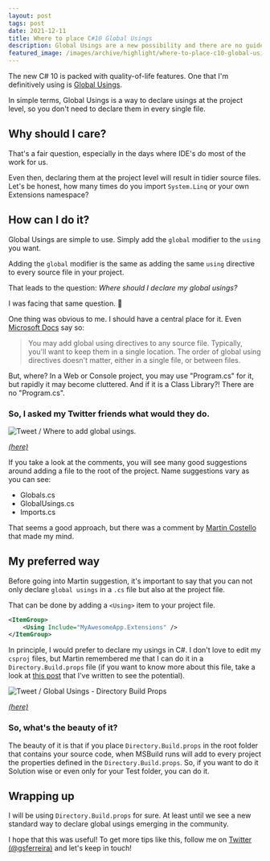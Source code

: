 ```yaml
---
layout: post
tags: post
date: 2021-12-11
title: Where to place C#10 Global Usings
description: Global Usings are a new possibility and there are no guidelines on where to declare them. This is my take on how I will be declaring them and how.
featured_image: /images/archive/highlight/where-to-place-c10-global-usings.png
---
```


The new C# 10 is packed with quality-of-life features. One that I'm definitively using is [Global Usings](https://docs.microsoft.com/en-us/dotnet/csharp/language-reference/keywords/using-directive#global-modifier).

In simple terms, Global Usings is a way to declare usings at the project level, so you don't need to declare them in every single file.

## Why should I care?

That's a fair question, especially in the days where IDE's do most of the work for us.

Even then, declaring them at the project level will result in tidier source files. Let's be honest, how many times do you import `System.Linq` or your own Extensions namespace?

## How can I do it?

Global Usings are simple to use. Simply add the `global` modifier to the `using` you want.

Adding the `global` modifier is the same as adding the same `using` directive to every source file in your project.

That leads to the question: _Where should I declare my global usings?_

I was facing that same question. 🤔

One thing was obvious to me. I should have a central place for it. Even [Microsoft Docs](https://docs.microsoft.com/en-us/dotnet/csharp/language-reference/keywords/using-directive#global-modifier) say so:

> You may add global using directives to any source file. Typically, you'll want to keep them in a single location. The order of global using directives doesn't matter, either in a single file, or between files.

But, where? In a Web or Console project, you may use "Program.cs" for it, but rapidly it may become cluttered. And if it is a Class Library?! There are no "Program.cs".

### So, I asked my Twitter friends what would they do.

![Tweet / Where to add global usings.](/images/archive/tweets/global-usings-where-to-place-question.png)

_[(here)](https://twitter.com/gsferreira/status/1464293275511177217)_

If you take a look at the comments, you will see many good suggestions around adding a file to the root of the project. Name suggestions vary as you can see:

- Globals.cs
- GlobalUsings.cs
- Imports.cs

That seems a good approach, but there was a comment by [Martin Costello](https://twitter.com/martin_costello) that made my mind.

## My preferred way

Before going into Martin suggestion, it's important to say that you can not only declare `global usings` in a `.cs` file but also at the project file.

That can be done by adding a `<Using>` item to your project file.

```xml
<ItemGroup>
    <Using Include="MyAwesomeApp.Extensions" />
</ItemGroup>
```

In principle, I would prefer to declare my usings in C#. I don't love to edit my `csproj` files, but Martin remembered me that I can do it in a `Directory.Build.props` file (if you want to know more about this file, take a look at [this post](https://guiferreira.me/archive/2018/06/versioning-net-core-applications-using-cake/) that I've written to see the potential).

![Tweet / Global Usings - Directory Build Props](/images/archive/tweets/global-usings-where-to-place-question-directory-build-props.png)

_[(here)](https://twitter.com/martin_costello/status/1464498288061816838)_

### So, what's the beauty of it?

The beauty of it is that if you place `Directory.Build.props` in the root folder that contains your source code, when MSBuild runs will add to every project the properties defined in the `Directory.Build.props`. So, if you want to do it Solution wise or even only for your Test folder, you can do it.

## Wrapping up

I will be using `Directory.Build.props` for sure. At least until we see a new standard way to declare global usings emerging in the community.

I hope that this was useful! To get more tips like this, follow me on [Twitter (@gsferreira)](https://twitter.com/gsferreira) and let's keep in touch!
